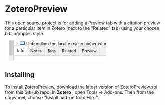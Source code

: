 ZoteroPreview
===============

This open source project is for adding a Preview tab with a citation preview for a particular item in Zotero (next to the "Related" tab) using your chosen bibliographic style.

![Image of standard panel with preview tab](https://raw.githubusercontent.com/dcartertod/zotero-plugins/main/ZoteroPreview/zotero-preview.PNG)

## Installing

To install ZoteroPreview, download the latest version of ZoteroPreview.xpi from this GitHub repo. In **Zotero** , open Tools -> Add-ons. Then from the cogwheel, choose "Install add-on from File..".
